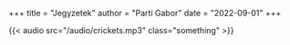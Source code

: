 +++
title = "Jegyzetek"
author = "Parti Gabor"
date = "2022-09-01"
+++

{{< audio src="/audio/crickets.mp3" class="something" >}}